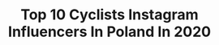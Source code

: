 ---
title: Top 10 Cyclists Instagram Influencers In Poland In 2020
description: >-
  Find top cyclists Instagram influencers in Poland in 2020. Most popular hashtags: #legs #bikelife #cyclist #stayhome.
platform: Instagram
profiles:
  - username: "agapatoka"
    fullname: >-
      AGAPATOKA.COM 🚴‍♀️
    location: "Poland"
    followers: 10433
    engagement: 1170
    commentsToLikes: 0.011517
    id: ck15uyozhp48n0i19bnthwv6o
    verified: false
    hashtags: "#indoortrainer, #workoutathome, #remont, #forrest"
  - username: "marta_swiatlon"
    fullname: >-
      Marta Swiatlon
    location: "Poland"
    followers: 50200
    engagement: 631
    commentsToLikes: 0.018322
    id: ck0u8s9ra86cl0i19vvkq88ph
    verified: false
    hashtags: "#mountainbike, #oakleysplatter, #mountainbiking, #gravelgrinding"
  - username: "cyclingmagic"
    fullname: >-
      Kamila Panasiuk | Photographer
    location: "Poland"
    followers: 16082
    engagement: 676
    commentsToLikes: 0.025475
    id: ck15q64s51aj50i19qkmzr63o
    verified: false
    hashtags: "#girlsofsummer, #summergirls, #doggie, #airplane"
  - username: "tmarczynski"
    fullname: >-
      Tomasz Marczyński 🅛🅞🅒🅞
    location: "Poland"
    followers: 16483
    engagement: 899
    commentsToLikes: 0.009559
    id: ck5qa87d3f1zm0i11cw88wju9
    verified: false
    hashtags: "#cyclinglegs, #memories, #gala, #bodybuilding"
  - username: "ullalka"
    fullname: >-
      Urszula Łoś
    location: "Poland"
    followers: 6844
    engagement: 806
    commentsToLikes: 0.015493
    id: ck6tr432ywtdl0j715u93kevb
    verified: false
    hashtags: "#friends, #goodvibes, #selfiemirror, #sport"
  - username: "_michal_mikolajczak"
    fullname: >-
      Michał Mikołajczak
    location: "Poland"
    followers: 120083
    engagement: 651
    commentsToLikes: 0.013039
    id: ck5heg425sq6a0i11ytk5gqzm
    verified: true
    hashtags: "#roku, #brzuch, #coelho, #konczy"
  - username: "rungelika"
    fullname: >-
      Angelika M.
    location: "Poland"
    followers: 4809
    engagement: 1179
    commentsToLikes: 0.074997
    id: ckaoqu60ckey50i78vzr7emer
    verified: false
    hashtags: "#race, #runner, #rest, #polishgirl"
  - username: "natalia_uliasz"
    fullname: >-
      Natalia Uliasz 🇵🇱
    location: "Poland"
    followers: 26967
    engagement: 313
    commentsToLikes: 0.038300
    id: ck0u7dizm4is80i19gdfwvf2z
    verified: false
    hashtags: "#multitasking, #wigry, #yogaflow, #natyralmakeup"
  - username: "jamamajana"
    fullname: >-
      𝙸𝚐𝚊
    location: "Poland"
    followers: 2946
    engagement: 930
    commentsToLikes: 0.080246
    id: ck6tnq3fmacf90j71xtwob21i
    verified: false
    hashtags: "#mamissima, #flowerpower, #czekolada, #banwood"
  - username: "sportowapara"
    fullname: >-
      Sportowa Para
    location: "Poland"
    followers: 17281
    engagement: 392
    commentsToLikes: 0.049741
    id: ck9wdvxldhia00j78rvzh52xc
    verified: false
    hashtags: "#mtbwomen, #wiosnawdomu, #shortshorts, #lifeworkbalance"
---